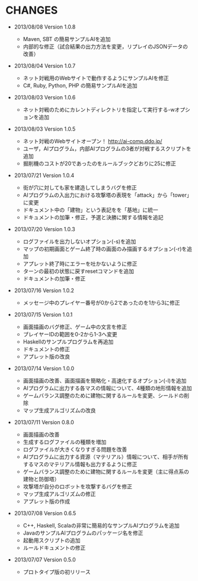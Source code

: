 ﻿CHANGES
========================

- 2013/08/08 Version 1.0.8
  - Maven, SBT の簡易サンプルAIを追加
  - 内部的な修正（試合結果の出力方法を変更，リプレイのJSONデータの改善）

- 2013/08/04 Version 1.0.7
  - ネット対戦用のWebサイトで動作するようにサンプルAIを修正
  - C#, Ruby, Python, PHP の簡易サンプルAIを追加

- 2013/08/03 Version 1.0.6
  - ネット対戦のためにカレントディレクトリを指定して実行する-wオプションを追加

- 2013/08/03 Version 1.0.5
  - ネット対戦のWebサイトオープン！ http://ai-comp.ddo.jp/
  - ユーザ，AIプログラム，内部AIプログラムの3者が対戦するスクリプトを追加
  - 掘削機のコストが20であったのをルールブックどおりに25に修正

- 2013/07/21 Version 1.0.4
  - 街が穴に対しても家を建造してしまうバグを修正
  - AIプログラムの入出力における攻撃塔の表現を「attack」から「tower」に変更
  - ドキュメント中の「建物」という表記をを「基地」に統一
  - ドキュメントの加筆・修正，予選と決勝に関する情報を追記

- 2013/07/20 Version 1.0.3
  - ログファイルを出力しないオプション(-s)を追加
  - マップの初期画面とゲーム終了時の画面のみ描画するオプション(-r)を追加
  - アプレット終了時にエラーを吐かないように修正
  - ターンの最初の状態に戻すresetコマンドを追加
  - ドキュメントの加筆・修正

- 2013/07/16 Version 1.0.2
  - メッセージ中のプレイヤー番号が0から2であったのを1から3に修正

- 2013/07/15 Version 1.0.1
  - 画面描画のバグ修正、ゲーム中の文言を修正
  - プレイヤーIDの範囲を0-2から1-3へ変更
  - Haskellのサンプルプログラムを再追加
  - ドキュメントの修正
  - アプレット版の改良

- 2013/07/14 Version 1.0.0
  - 画面描画の改善、画面描画を簡略化・高速化するオプション(-l)を追加
  - AIプログラムに出力する各マスの情報について、4種類の地形情報を追加
  - ゲームバランス調整のために建物に関するルールを変更、シールドの削除
  - マップ生成アルゴリズムの改良

- 2013/07/11 Version 0.8.0
  - 画面描画の改善
  - 生成するログファイルの種類を増加
  - ログファイルが大きくなりすぎる問題を改善
  - AIプログラムに出力する資源（マテリアル）情報について、相手が所有するマスのマテリアル情報も出力するように修正
  - ゲームバランス調整のために建物に関するルールを変更（主に得点系の建物と防御塔）
  - 攻撃塔が自分のロボットを攻撃するバグを修正
  - マップ生成アルゴリズムの修正
  - アプレット版の作成

- 2013/07/08 Version 0.6.5
  - C++, Haskell, Scalaの非常に簡易的なサンプルAIプログラムを追加
  - JavaのサンプルAIプログラムのパッケージ名を修正
  - 起動用スクリプトの追加
  - ルールドキュメントの修正

- 2013/07/07 Version 0.5.0
  - プロトタイプ版の初リリース
